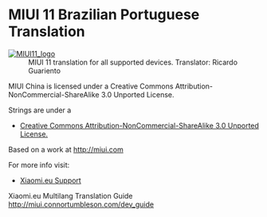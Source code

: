 # MIUI 11 Brazilian Portuguese Translation
<dl>
  <dt><a href="https://xiaomi.eu/" target="_blank"><img src="https://i.imgur.com/A44OaCG.gif" border="0" alt="MIUI11_logo"></a></dt>
  <dd>
MIUI 11 translation for all supported devices. 
Translator: Ricardo Guariento
  </dd>
</dl>


MIUI China is licensed under a Creative Commons Attribution-NonCommercial-ShareAlike 3.0 Unported License.

Strings are under a 
- [Creative Commons Attribution-NonCommercial-ShareAlike 3.0 Unported License.](http://creativecommons.org/licenses/by-nc-sa/3.0/)

Based on a work at http://miui.com

For more info visit:
- [Xiaomi.eu Support](http://xiaomi.eu) 

Xiaomi.eu Multilang Translation Guide http://miui.connortumbleson.com/dev_guide